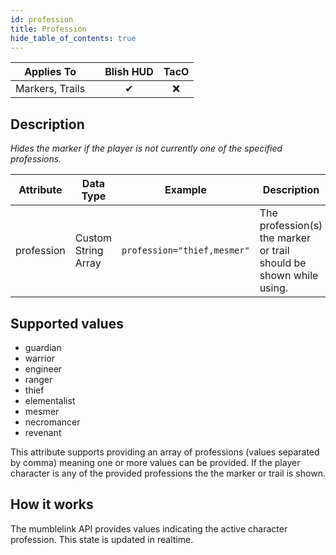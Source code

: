 ```yaml
---
id: profession
title: Profession
hide_table_of_contents: true
---
```


| Applies To | | Blish HUD | TacO |
|-|-|-|-|
| <center>Markers, Trails</center> | | <center>✔</center> | <center>❌</center> |

## Description

*Hides the marker if the player is not currently one of the specified professions.*

| Attribute | Data Type | Example | Description |
|-|-|-|-|
| profession | Custom String Array | `profession="thief,mesmer"` | The profession(s) the marker or trail should be shown while using. |

## Supported values

- guardian
- warrior
- engineer
- ranger
- thief
- elementalist
- mesmer
- necromancer
- revenant

This attribute supports providing an array of professions (values separated by comma) meaning one or more values can be provided.  If the player character is any of the provided professions the the marker or trail is shown.

## How it works

The mumblelink API provides values indicating the active character profession.  This state is updated in realtime.